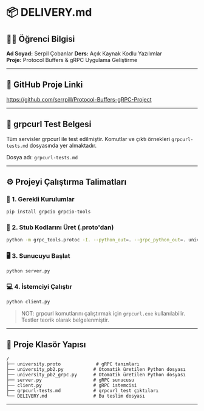 # 📦 DELIVERY.md

## 👩‍💻 Öğrenci Bilgisi
**Ad Soyad:** Serpil Çobanlar
**Ders:** Açık Kaynak Kodlu Yazılımlar  
**Proje:** Protocol Buffers & gRPC Uygulama Geliştirme  

---

## 🔗 GitHub Proje Linki

https://github.com/serrpill/Protocol-Buffers-gRPC-Project

---

## 📄 grpcurl Test Belgesi

Tüm servisler grpcurl ile test edilmiştir. Komutlar ve çıktı örnekleri `grpcurl-tests.md` dosyasında yer almaktadır.

Dosya adı: `grpcurl-tests.md`

---

## ⚙️ Projeyi Çalıştırma Talimatları

### 🧰 1. Gerekli Kurulumlar
```bash
pip install grpcio grpcio-tools
```

### 📁 2. Stub Kodlarını Üret (.proto'dan)
```bash
python -m grpc_tools.protoc -I. --python_out=. --grpc_python_out=. university.proto
```

### 🖥️ 3. Sunucuyu Başlat
```bash
python server.py
```

### 💻 4. İstemciyi Çalıştır
```bash
python client.py
```

> NOT: grpcurl komutlarını çalıştırmak için `grpcurl.exe` kullanılabilir. Testler teorik olarak belgelenmiştir.

---

## 📁 Proje Klasör Yapısı

```
/
├── university.proto             # gRPC tanımları
├── university_pb2.py           # Otomatik üretilen Python dosyası
├── university_pb2_grpc.py      # Otomatik üretilen Python dosyası
├── server.py                   # gRPC sunucusu
├── client.py                   # gRPC istemcisi
├── grpcurl-tests.md            # grpcurl test çıktıları
└── DELIVERY.md                 # Bu teslim dosyası
```

---

